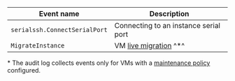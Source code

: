 Event name | Description
--- | ---
`serialssh.ConnectSerialPort` | Connecting to an instance serial port
`MigrateInstance` | VM [live migration](../../../compute/concepts/live-migration.md) ^*^ 

\* The audit log collects events only for VMs with a [maintenance policy](../../../compute/concepts/vm-policies.md) configured.